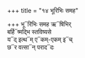 +++
title = "१४ भूरिभिः समह"

+++
भू᳓रिभिः समह ऋ᳓षिभिर्  
बर्हि᳓ष्मद्भि स्तविष्यसे  
य᳓द् इत्थ᳓म् ए᳓कम्-एकम् इ᳓च्  
छ᳓र वत्सा᳓न् पराद᳓दः